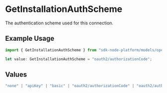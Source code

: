 # GetInstallationAuthScheme

The authentication scheme used for this connection.

## Example Usage

```typescript
import { GetInstallationAuthScheme } from "sdk-node-platform/models/operations";

let value: GetInstallationAuthScheme = "oauth2/authorizationCode";
```

## Values

```typescript
"none" | "apiKey" | "basic" | "oauth2/authorizationCode" | "oauth2/authorizationCodePKCE" | "oauth2/clientCredentials" | "oauth2/password"
```